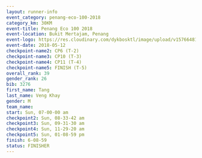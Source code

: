 ```yaml
--- 
layout: runner-info 
event_category: penang-eco-100-2018 
category_km: 30KM 
event-title: Penang Eco 100 2018 
event-location: Bukit Mertajam, Penang 
event-logo: https://res.cloudinary.com/dykbosktl/image/upload/v1576648106/Logo/Logo_lovxhg.jpg 
event-date: 2018-05-12 
checkpoint-name2: CP6 (T-2) 
checkpoint-name3: CP10 (T-3) 
checkpoint-name4: CP11 (T-4) 
checkpoint-name5: FINISH (T-5) 
overall_rank: 39
gender_rank: 26
bib: 3276
first_name: Tang
last_name: Veng Khay
gender: M
team_name: 
start: Sun, 07-00-00 am
checkpoint2: Sun, 08-33-42 am
checkpoint3: Sun, 09-31-30 am
checkpoint4: Sun, 11-29-20 am
checkpoint5: Sun, 01-08-59 pm
finish: 6-08-59
status: FINISHER
--- 
```

